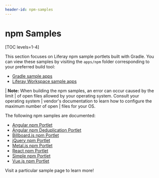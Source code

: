 ```yaml
---
header-id: npm-samples
---
```


# npm Samples

[TOC levels=1-4]

This section focuses on Liferay npm sample portlets built with Gradle. You can
view these samples by visiting the `apps/npm` folder corresponding to your
preferred build tool:

- [Gradle sample apps](https://github.com/liferay/liferay-blade-samples/tree/7.1/gradle/apps/npm)
- [Liferay Workspace sample apps](https://github.com/liferay/liferay-blade-samples/tree/7.1/liferay-workspace/apps/npm)

<!-- When Maven versions are available.

- [Maven sample apps](https://github.com/liferay/liferay-blade-samples/tree/7.1/maven/apps/npm)
-->

| **Note:** When building the npm samples, an error can occur caused by the limit
| of open files allowed by your operating system. Consult your operating system
| vendor's documentation to learn how to configure the maximum number of open
| files for your OS.

The following npm samples are documented:

- [Angular npm Portlet](/docs/7-1/reference/-/knowledge_base/r/angular-npm-portlet)
- [Angular npm Deduplication Portlet](/docs/7-1/reference/-/knowledge_base/r/angular-npm-deduplication-sample)
- [Billboard.js npm Portlet](/docs/7-1/reference/-/knowledge_base/r/billboard-js-npm-portlet)
- [jQuery npm Portlet](/docs/7-1/reference/-/knowledge_base/r/jquery-npm-portlet)
- [Metal.js npm Portlet](/docs/7-1/reference/-/knowledge_base/r/metal-js-npm-portlet)
- [React npm Portlet](/docs/7-1/reference/-/knowledge_base/r/react-npm-portlet)
- [Simple npm Portlet](/docs/7-1/reference/-/knowledge_base/r/simple-npm-portlet)
- [Vue.js npm Portlet](/docs/7-1/reference/-/knowledge_base/r/vue-js-npm-portlet)

Visit a particular sample page to learn more!
